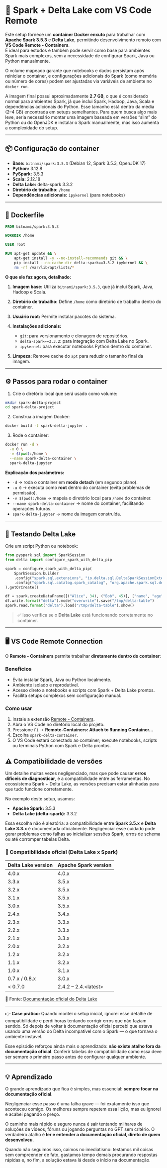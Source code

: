 # 🚀 Spark + Delta Lake com VS Code Remote

Este setup fornece um **container Docker enxuto** para trabalhar com **Apache Spark 3.5.3** e **Delta Lake**, permitindo desenvolvimento remoto com **VS Code Remote - Containers**.  
É ideal para estudos e também pode servir como base para ambientes Spark mais complexos, sem a necessidade de configurar Spark, Java ou Python manualmente.

O volume mapeado garante que notebooks e dados persistam após reiniciar o container, e configurações adicionais do Spark (como memória ou número de cores) podem ser ajustadas via variáveis de ambiente no `docker run`.

A imagem final possui aproximadamente **2.7 GB**, o que é considerado normal para ambientes Spark, já que inclui Spark, Hadoop, Java, Scala e dependências adicionais do Python. Esse tamanho está dentro da média (2–4 GB) encontrada em setups semelhantes. Para quem busca algo mais leve, seria necessário montar uma imagem baseada em versões “slim” do Python ou do OpenJDK e instalar o Spark manualmente, mas isso aumenta a complexidade do setup.

---

## 📦 Configuração do container

* **Base:** `bitnami/spark:3.5.3` (Debian 12, Spark 3.5.3, OpenJDK 17)
* **Python:** 3.12.8
* **PySpark:** 3.5.3
* **Scala:** 2.12.18
* **Delta Lake:** delta-spark 3.3.2
* **Diretório de trabalho:** `/home`
* **Dependências adicionais:** `ipykernel` (para notebooks)

---

## 🐳 Dockerfile

```dockerfile
FROM bitnami/spark:3.5.3

WORKDIR /home

USER root

RUN apt-get update && \
    apt-get install -y --no-install-recommends git && \
    pip install --no-cache-dir delta-spark==3.3.2 ipykernel && \
    rm -rf /var/lib/apt/lists/*
```

**O que ele faz agora, detalhado:**

1. **Imagem base:** Utiliza `bitnami/spark:3.5.3`, que já inclui Spark, Java, Hadoop e Scala.
2. **Diretório de trabalho:** Define `/home` como diretório de trabalho dentro do container.
3. **Usuário root:** Permite instalar pacotes do sistema.
4. **Instalações adicionais:**

   * `git`: para versionamento e clonagem de repositórios.
   * `delta-spark==3.3.2`: para integração com Delta Lake no Spark.
   * `ipykernel`: para executar notebooks Python dentro do container.
5. **Limpeza:** Remove cache do `apt` para reduzir o tamanho final da imagem.

---

## ⚙️ Passos para rodar o container

1. Crie o diretório local que será usado como volume:

```bash
mkdir spark-delta-project
cd spark-delta-project
```



2. Construa a imagem Docker:

```bash
docker build -t spark-delta-jupyter .
```

3. Rode o container:

```bash
docker run -d \
  -u 0 \
  -v $(pwd):/home \
  --name spark-delta-container \
  spark-delta-jupyter
```

**Explicação dos parâmetros:**

* `-d` → roda o container em **modo detach** (em segundo plano).
* `-u 0` → executa como **root** dentro do container (evita problemas de permissão).
* `-v $(pwd):/home` → mapeia o diretório local para `/home` do container.
* `--name spark-delta-container` → nome do container, facilitando operações futuras.
* `spark-delta-jupyter` → nome da imagem construída.

---

## 🧪 Testando Delta Lake

Crie um script Python ou notebook:

```python
from pyspark.sql import SparkSession
from delta import configure_spark_with_delta_pip

spark = configure_spark_with_delta_pip(
    SparkSession.builder
    .config("spark.sql.extensions", "io.delta.sql.DeltaSparkSessionExtension")
    .config("spark.sql.catalog.spark_catalog", "org.apache.spark.sql.delta.catalog.DeltaCatalog")
).getOrCreate()

df = spark.createDataFrame([("Alice", 34), ("Bob", 45)], ["name", "age"])
df.write.format("delta").mode("overwrite").save("/tmp/delta-table")
spark.read.format("delta").load("/tmp/delta-table").show()
```

> ✅ Isso verifica se o **Delta Lake** está funcionando corretamente no container.

---

## 🖥 VS Code Remote Connection

O **Remote - Containers** permite trabalhar **diretamente dentro do container**:

### Benefícios

* Evita instalar Spark, Java ou Python localmente.
* Ambiente isolado e reprodutível.
* Acesso direto a notebooks e scripts com Spark + Delta Lake prontos.
* Facilita setups complexos sem configuração manual.

### Como usar

1. Instale a extensão [Remote - Containers](https://marketplace.visualstudio.com/items?itemName=ms-vscode-remote.remote-containers).
2. Abra o VS Code no diretório local do projeto.
3. Pressione `F1` → **Remote-Containers: Attach to Running Container…**
4. Escolha `spark-delta-container`.
5. O VS Code estará conectado ao container; execute notebooks, scripts ou terminais Python com Spark e Delta prontos.

## ⚠️ Compatibilidade de versões

Um detalhe muitas vezes negligenciado, mas que pode causar **erros difíceis de diagnosticar**, é a compatibilidade entre as ferramentas.
No ecossistema Spark + Delta Lake, as versões precisam estar alinhadas para que tudo funcione corretamente.

No exemplo deste setup, usamos:

* **Apache Spark:** 3.5.3
* **Delta Lake (delta-spark):** 3.3.2

Essa escolha não é aleatória: a compatibilidade entre **Spark 3.5.x** e **Delta Lake 3.3.x** é documentada oficialmente.
Negligenciar esse cuidado pode gerar problemas como falhas ao inicializar sessões Spark, erros de schema ou até corromper tabelas Delta.

### 🔗 Compatibilidade oficial (Delta Lake x Spark)

| Delta Lake version | Apache Spark version  |
| ------------------ | --------------------- |
| 4.0.x              | 4.0.x                 |
| 3.3.x              | 3.5.x                 |
| 3.2.x              | 3.5.x                 |
| 3.1.x              | 3.5.x                 |
| 3.0.x              | 3.5.x                 |
| 2.4.x              | 3.4.x                 |
| 2.3.x              | 3.3.x                 |
| 2.2.x              | 3.3.x                 |
| 2.1.x              | 3.3.x                 |
| 2.0.x              | 3.2.x                 |
| 1.2.x              | 3.2.x                 |
| 1.1.x              | 3.2.x                 |
| 1.0.x              | 3.1.x                 |
| 0.7.x / 0.8.x      | 3.0.x                 |
| < 0.7.0            | 2.4.2 – 2.4.\<latest> |

📖 Fonte: [Documentação oficial do Delta Lake](https://docs.delta.io/releases/#compatibility-with-apache-spark)

---

👉 **Case prático:**
Quando montei o setup inicial, ignorei esse detalhe de compatibilidade e perdi horas tentando corrigir erros que não faziam sentido.
Só depois de voltar à documentação oficial percebi que estava usando uma versão do Delta incompatível com o Spark — o que tornava o ambiente instável.

Esse episódio reforçou ainda mais o aprendizado: **não existe atalho fora da documentação oficial**. Conferir tabelas de compatibilidade como essa deve ser sempre o primeiro passo antes de configurar qualquer ambiente.

---

## 💡 Aprendizado

O grande aprendizado que fica é simples, mas essencial: **sempre focar na documentação oficial**.

Negligenciar esse passo é uma falha grave — foi exatamente isso que aconteceu comigo.
Os melhores sempre repetem essa lição, mas eu ignorei e acabei pagando o preço.

O caminho mais rápido e seguro nunca é sair tentando milhares de soluções de vídeos, fóruns ou jogando perguntas no GPT sem critério.
O verdadeiro atalho é **ler e entender a documentação oficial, direto de quem desenvolveu**.

Quando não seguimos isso, caímos no imediatismo: testamos mil coisas sem compreender de fato, gastamos tempo demais procurando respostas rápidas e, no fim, a solução estava lá desde o início na documentação.
